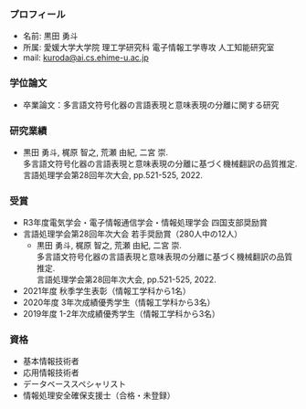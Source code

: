 ### プロフィール
- 名前: 黒田 勇斗
- 所属: 愛媛大学大学院 理工学研究科 電子情報工学専攻 人工知能研究室
- mail: kuroda@ai.cs.ehime-u.ac.jp
### 学位論文
- 卒業論文：多言語文符号化器の言語表現と意味表現の分離に関する研究
### 研究業績
- 黒田 勇斗, 梶原 智之, 荒瀬 由紀, 二宮 崇.<br>
  多言語文符号化器の言語表現と意味表現の分離に基づく機械翻訳の品質推定. <br>
  言語処理学会第28回年次大会, pp.521-525, 2022.
### 受賞
- R3年度電気学会・電子情報通信学会・情報処理学会 四国支部奨励賞
- 言語処理学会第28回年次大会 若手奨励賞（280人中の12人）
  - 黒田 勇斗, 梶原 智之, 荒瀬 由紀, 二宮 崇.<br>
    多言語文符号化器の言語表現と意味表現の分離に基づく機械翻訳の品質推定.<br>
    言語処理学会第28回年次大会, pp.521-525, 2022.
- 2021年度 秋季学生表彰（情報工学科から1名）
- 2020年度 3年次成績優秀学生（情報工学科から3名）
- 2019年度 1-2年次成績優秀学生（情報工学科から3名）
### 資格
- 基本情報技術者
- 応用情報技術者
- データベーススペシャリスト
- 情報処理安全確保支援士（合格・未登録）

<!--
**kuro961/kuro961** is a ✨ _special_ ✨ repository because its `README.md` (this file) appears on your GitHub profile.

Here are some ideas to get you started:

- 🔭 I’m currently working on ...
- 🌱 I’m currently learning ...
- 👯 I’m looking to collaborate on ...
- 🤔 I’m looking for help with ...
- 💬 Ask me about ...
- 📫 How to reach me: ...
- 😄 Pronouns: ...
- ⚡ Fun fact: ...
-->
